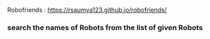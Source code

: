 Robofriends : https://rsaumya123.github.io/robofriends/

### search the names of Robots from the list of given Robots
